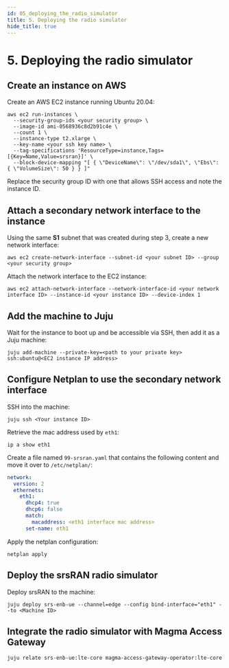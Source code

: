 ```yaml
---
id: 05_deploying_the_radio_simulator
title: 5. Deploying the radio simulator
hide_title: true
---
```


# 5. Deploying the radio simulator

## Create an instance on AWS

Create an AWS EC2 instance running Ubuntu 20.04:

```console
aws ec2 run-instances \
  --security-group-ids <your security group> \
  --image-id ami-0568936c8d2b91c4e \
  --count 1 \
  --instance-type t2.xlarge \
  --key-name <your ssh key name> \
  --tag-specifications 'ResourceType=instance,Tags=[{Key=Name,Value=srsran}]' \
  --block-device-mapping "[ { \"DeviceName\": \"/dev/sda1\", \"Ebs\": { \"VolumeSize\": 50 } } ]"
```

Replace the security group ID with one that allows SSH access and note the instance ID.

## Attach a secondary network interface to the instance

Using the same **S1** subnet that was created during step 3, create a new network interface:

```console
aws ec2 create-network-interface --subnet-id <your subnet ID> --group <your security group>
```

Attach the network interface to the EC2 instance:

```console
aws ec2 attach-network-interface --network-interface-id <your network interface ID> --instance-id <your instance ID> --device-index 1
```

## Add the machine to Juju

Wait for the instance to boot up and be accessible via SSH, then add it as a Juju machine:

```console
juju add-machine --private-key=<path to your private key> ssh:ubuntu@<EC2 instance IP address>
```

## Configure Netplan to use the secondary network interface

SSH into the machine:

```console
juju ssh <Your instance ID>
```

Retrieve the mac address used by `eth1`:
```console
ip a show eth1
```

Create a file named `99-srsran.yaml` that contains the following content and move it over
to `/etc/netplan/`:

```yaml title="99-srsran.yaml"
network:
  version: 2
  ethernets:
    eth1:
      dhcp4: true
      dhcp6: false
      match:
        macaddress: <eth1 interface mac address>
      set-name: eth1
```

Apply the netplan configuration:

```console
netplan apply
```

## Deploy the srsRAN radio simulator

Deploy srsRAN to the machine:

```console
juju deploy srs-enb-ue --channel=edge --config bind-interface="eth1" --to <Machine ID>
```

## Integrate the radio simulator with Magma Access Gateway

```console
juju relate srs-enb-ue:lte-core magma-access-gateway-operator:lte-core
```
